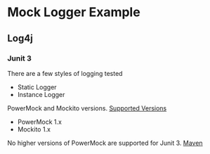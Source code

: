 # Mock Logger Example

## Log4j

### Junit 3

There are a few styles of logging tested

* Static Logger
* Instance Logger

PowerMock and Mockito versions.
[Supported Versions](https://github.com/powermock/powermock/wiki/Mockito#supported-versions)

* PowerMock 1.x
* Mockito 1.x

No higher versions of PowerMock are supported for Junit 3.
[Maven](https://github.com/powermock/powermock/wiki/Mockito-Maven#junit-3-deprecated)
